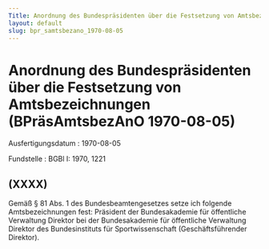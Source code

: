 ```yaml
---
Title: Anordnung des Bundespräsidenten über die Festsetzung von Amtsbezeichnungen
layout: default
slug: bpr_samtsbezano_1970-08-05
---
```


# Anordnung des Bundespräsidenten über die Festsetzung von Amtsbezeichnungen (BPräsAmtsbezAnO 1970-08-05)

Ausfertigungsdatum
:   1970-08-05

Fundstelle
:   BGBl I: 1970, 1221



## (XXXX)

Gemäß § 81 Abs. 1 des Bundesbeamtengesetzes setze ich folgende
Amtsbezeichnungen fest:
Präsident der Bundesakademie für öffentliche Verwaltung
Direktor bei der Bundesakademie für öffentliche Verwaltung
Direktor des Bundesinstituts für Sportwissenschaft (Geschäftsführender
Direktor).

